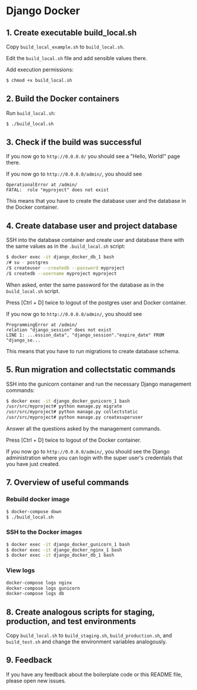 # Django Docker

## 1. Create executable build_local.sh

Copy `build_local_example.sh` to `build_local.sh`.

Edit the `build_local.sh` file and add sensible values there.

Add execution permissions:

```bash
$ chmod +x build_local.sh
```

## 2. Build the Docker containers

Run `build_local.sh`:

```bash
$ ./build_local.sh
```

## 3. Check if the build was successful

If you now go to `http://0.0.0.0/` you should see a "Hello, World!" page there.

If you now go to `http://0.0.0.0/admin/`, you should see 

```
OperationalError at /admin/
FATAL:  role "myproject" does not exist
```

This means that you have to create the database user and the database in the Docker container.

## 4. Create database user and project database

SSH into the database container and create user and database there with the same values as in the `.build_local.sh` script:

```bash
$ docker exec -it django_docker_db_1 bash
/# su - postgres
/$ createuser --createdb --password myproject
/$ createdb --username myproject myproject
```

When asked, enter the same password for the database as in the `build_local.sh` script.

Press [Ctrl + D] twice to logout of the postgres user and Docker container.

If you now go to `http://0.0.0.0/admin/`, you should see 

```
ProgrammingError at /admin/
relation "django_session" does not exist
LINE 1: ...ession_data", "django_session"."expire_date" FROM "django_se...
```

This means that you have to run migrations to create database schema.

## 5. Run migration and collectstatic commands

SSH into the gunicorn container and run the necessary Django management commands:

```bash
$ docker exec -it django_docker_gunicorn_1 bash
/usr/src/myproject# python manage.py migrate
/usr/src/myproject# python manage.py collectstatic
/usr/src/myproject# python manage.py createsuperuser
```

Answer all the questions asked by the management commands.

Press [Ctrl + D] twice to logout of the Docker container.

If you now go to `http://0.0.0.0/admin/`, you should see the Django administration where you can login with the super user's credentials that you have just created.

## 7. Overview of useful commands

### Rebuild docker image

```bash
$ docker-compose down
$ ./build_local.sh
```

### SSH to the Docker images

```bash
$ docker exec -it django_docker_gunicorn_1 bash
$ docker exec -it django_docker_nginx_1 bash
$ docker exec -it django_docker_db_1 bash
```

### View logs

```bash
docker-compose logs nginx
docker-compose logs gunicorn
docker-compose logs db
```

## 8. Create analogous scripts for staging, production, and test environments

Copy `build_local.sh` to `build_staging.sh`, `build_production.sh`, and `build_test.sh` and change the environment variables analogously.

## 9. Feedback

If you have any feedback about the boilerplate code or this README file, please open new issues.
